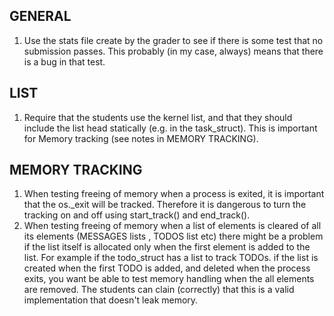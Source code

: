 GENERAL
------
1) Use the stats file create by the grader to see if there is some test
   that no submission passes. This probably (in my case, always) means
   that there is a bug in that test.

LIST
----
1) Require that the students use the kernel list, and that they should
   include the list head statically (e.g. in the task_struct). This
   is important for Memory tracking (see notes in MEMORY TRACKING).

MEMORY TRACKING
---------------
1) When testing freeing of memory when a process is exited, it is important
   that the os._exit will be tracked. Therefore it is dangerous to turn the
   tracking on and off using start_track() and end_track().
2) When testing freeing of memory when a list of elements is cleared of all
   its elements (MESSAGES lists , TODOS list etc) there might be a problem
   if the list itself is allocated only when the first element is added to
   the list. For example if the todo_struct has a list to track TODOs. if
   the list is created when the first TODO is added, and deleted when the
   process exits, you want be able to test memory handling when the all
   elements are removed. The students can clain (correctly) that this is
   a valid implementation that doesn't leak memory.
